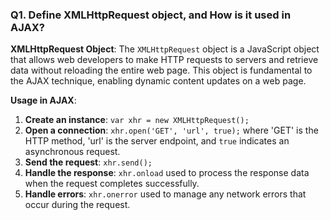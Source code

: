 

### Q1. Define XMLHttpRequest object, and How is it used in AJAX?

**XMLHttpRequest Object**: 
The `XMLHttpRequest` object is a JavaScript object that allows web developers to make HTTP requests to servers and retrieve data without reloading the entire web page. This object is fundamental to the AJAX technique, enabling dynamic content updates on a web page.

**Usage in AJAX**:
1. **Create an instance**: `var xhr = new XMLHttpRequest();`
2. **Open a connection**: `xhr.open('GET', 'url', true);` where 'GET' is the HTTP method, 'url' is the server endpoint, and `true` indicates an asynchronous request.
3. **Send the request**: `xhr.send();`
4. **Handle the response**: `xhr.onload` used to process the response data when the request completes successfully.
5. **Handle errors**: `xhr.onerror` used to manage any network errors that occur during the request.
